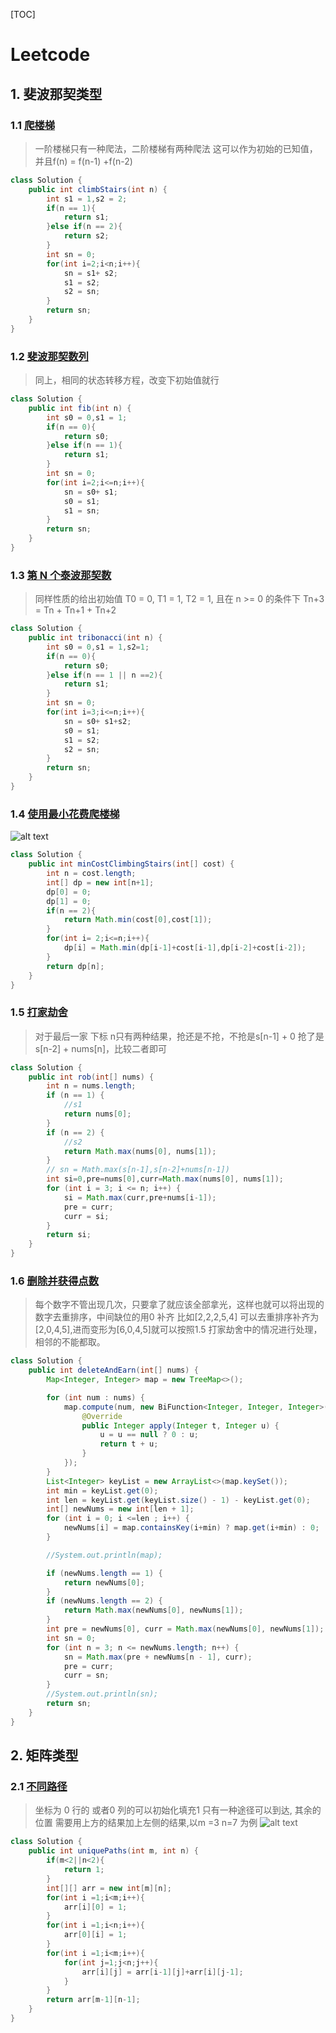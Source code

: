 [TOC]

# Leetcode

## 1. 斐波那契类型

### 1.1 [爬楼梯](https://leetcode.cn/problems/climbing-stairs/?envType=study-plan-v2&envId=dynamic-programming)

> 一阶楼梯只有一种爬法，二阶楼梯有两种爬法 这可以作为初始的已知值，并且f(n) = f(n-1) +f(n-2)
```java
class Solution {
    public int climbStairs(int n) {
        int s1 = 1,s2 = 2;
        if(n == 1){
            return s1;
        }else if(n == 2){
            return s2;
        }
        int sn = 0;
        for(int i=2;i<n;i++){
            sn = s1+ s2;
            s1 = s2;
            s2 = sn;
        }
        return sn;
    }
}
```

### 1.2 [斐波那契数列](https://leetcode.cn/problems/fibonacci-number/description/?envType=study-plan-v2&envId=dynamic-programming)

>同上，相同的状态转移方程，改变下初始值就行

```java
class Solution {
    public int fib(int n) {
        int s0 = 0,s1 = 1;
        if(n == 0){
            return s0;
        }else if(n == 1){
            return s1;
        }
        int sn = 0;
        for(int i=2;i<=n;i++){
            sn = s0+ s1;
            s0 = s1;
            s1 = sn;
        }
        return sn;
    }
}
```

### 1.3 [第 N 个泰波那契数](https://leetcode.cn/problems/n-th-tribonacci-number/description/?envType=study-plan-v2&envId=dynamic-programming)

> 同样性质的给出初始值 T0 = 0, T1 = 1, T2 = 1, 且在 n >= 0 的条件下 Tn+3 = Tn + Tn+1 + Tn+2

```Java
class Solution {
    public int tribonacci(int n) {
        int s0 = 0,s1 = 1,s2=1;
        if(n == 0){
            return s0;
        }else if(n == 1 || n ==2){
            return s1;
        }
        int sn = 0;
        for(int i=3;i<=n;i++){
            sn = s0+ s1+s2;
            s0 = s1;
            s1 = s2;
            s2 = sn;
        }
        return sn;
    }
}

```

### 1.4 [使用最小花费爬楼梯](https://leetcode.cn/problems/min-cost-climbing-stairs/?envType=study-plan-v2&envId=dynamic-programming)

![alt text](images/1-4-0.png)

```Java
class Solution {
    public int minCostClimbingStairs(int[] cost) {
        int n = cost.length;
        int[] dp = new int[n+1];
        dp[0] = 0;
        dp[1] = 0;
        if(n == 2){
            return Math.min(cost[0],cost[1]);
        }
        for(int i= 2;i<=n;i++){
            dp[i] = Math.min(dp[i-1]+cost[i-1],dp[i-2]+cost[i-2]);
        }
        return dp[n];
    }
}
```

### 1.5 [打家劫舍](https://leetcode.cn/problems/house-robber/description/?envType=study-plan-v2&envId=dynamic-programming)

> 对于最后一家 下标 n只有两种结果，抢还是不抢，不抢是s[n-1] + 0 抢了是s[n-2] + nums[n]，比较二者即可

```Java
class Solution {
    public int rob(int[] nums) {
        int n = nums.length;
        if (n == 1) {
            //s1
            return nums[0];
        }
        if (n == 2) {
            //s2
            return Math.max(nums[0], nums[1]);
        }
        // sn = Math.max(s[n-1],s[n-2]+nums[n-1])
        int si=0,pre=nums[0],curr=Math.max(nums[0], nums[1]);
        for (int i = 3; i <= n; i++) {
            si = Math.max(curr,pre+nums[i-1]);
            pre = curr;
            curr = si;
        }
        return si;
    }
}
```

### 1.6 [删除并获得点数](https://leetcode.cn/problems/delete-and-earn/description/?envType=study-plan-v2&envId=dynamic-programming)

> 每个数字不管出现几次，只要拿了就应该全部拿光，这样也就可以将出现的数字去重排序，中间缺位的用0 补齐 比如[2,2,2,5,4] 可以去重排序补齐为[2,0,4,5],进而变形为[6,0,4,5]就可以按照1.5 打家劫舍中的情况进行处理，相邻的不能都取。

```Java
class Solution {
    public int deleteAndEarn(int[] nums) {
        Map<Integer, Integer> map = new TreeMap<>();

        for (int num : nums) {
            map.compute(num, new BiFunction<Integer, Integer, Integer>() {
                @Override
                public Integer apply(Integer t, Integer u) {
                    u = u == null ? 0 : u;
                    return t + u;
                }
            });
        }
        List<Integer> keyList = new ArrayList<>(map.keySet());
        int min = keyList.get(0);
        int len = keyList.get(keyList.size() - 1) - keyList.get(0);
        int[] newNums = new int[len + 1];
        for (int i = 0; i <=len ; i++) {
            newNums[i] = map.containsKey(i+min) ? map.get(i+min) : 0;
        }

        //System.out.println(map);

        if (newNums.length == 1) {
            return newNums[0];
        }
        if (newNums.length == 2) {
            return Math.max(newNums[0], newNums[1]);
        }
        int pre = newNums[0], curr = Math.max(newNums[0], newNums[1]);
        int sn = 0;
        for (int n = 3; n <= newNums.length; n++) {
            sn = Math.max(pre + newNums[n - 1], curr);
            pre = curr;
            curr = sn;
        }
        //System.out.println(sn);
        return sn;
    }
}
```

## 2. 矩阵类型

### 2.1 [不同路径](https://leetcode.cn/problems/unique-paths/description/?envType=study-plan-v2&envId=dynamic-programming)

> 坐标为 0 行的 或者0 列的可以初始化填充1 只有一种途径可以到达, 其余的位置 需要用上方的结果加上左侧的结果,以m =3 n=7 为例
![alt text](images/2-1-0.png)

```Java
class Solution {
    public int uniquePaths(int m, int n) {
        if(m<2||n<2){
            return 1;
        }
        int[][] arr = new int[m][n];
        for(int i =1;i<m;i++){
            arr[i][0] = 1;
        }
        for(int i =1;i<n;i++){
            arr[0][i] = 1;
        }
        for(int i =1;i<m;i++){
            for(int j=1;j<n;j++){
                arr[i][j] = arr[i-1][j]+arr[i][j-1];
            }
        }
        return arr[m-1][n-1];
    }
}
```

